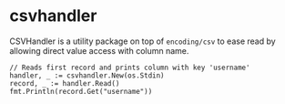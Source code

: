 # csvhandler

CSVHandler is a utility package on top of `encoding/csv` to ease read by allowing direct value access with column name.

```golang
// Reads first record and prints column with key 'username'
handler, _ := csvhandler.New(os.Stdin)
record, _ := handler.Read()
fmt.Println(record.Get("username"))
```